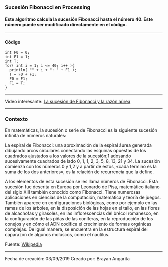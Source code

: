 ### Sucesión Fibonacci en Processing
#### Este algoritmo calcula la sucesión Fibonacci hasta el número 40. Este número puede ser modificado directamente en el código.

- - - - - - 
#### Código
```
int F0 = 0;
int F1 = 1;
int T;
for( int i = 1; i <= 40; i++ ){
  println( "" + i + ": " + F1 );
  T = F0 + F1;
  F0 = F1;
  F1 = T;
}
```
- - - - - - 
Video interesante: [La sucesión de Fibonacci y la razón aúrea][2]

[2]: https://www.youtube.com/watch?v=yDyMSliKsxI
- - - - - -
### Contexto

En matemáticas, la sucesión o serie de Fibonacci es la siguiente sucesión infinita de números naturales:

La espiral de Fibonacci: una aproximación de la espiral áurea generada dibujando arcos circulares conectando las esquinas opuestas de los cuadrados ajustados a los valores de la sucesión;1​ adosando sucesivamente cuadrados de lado 0, 1, 1, 2, 3, 5, 8, 13, 21 y 34.
La sucesión comienza con los números 0 y 1,2​ y a partir de estos, «cada término es la suma de los dos anteriores», es la relación de recurrencia que la define.

A los elementos de esta sucesión se les llama números de Fibonacci. Esta sucesión fue descrita en Europa por Leonardo de Pisa, matemático italiano del siglo XIII también conocido como Fibonacci. Tiene numerosas aplicaciones en ciencias de la computación, matemática y teoría de juegos. También aparece en configuraciones biológicas, como por ejemplo en las ramas de los árboles, en la disposición de las hojas en el tallo, en las flores de alcachofas y girasoles, en las inflorescencias del brécol romanesco, en la configuración de las piñas de las coníferas, en la reproducción de los conejos y en cómo el ADN codifica el crecimiento de formas orgánicas complejas. De igual manera, se encuentra en la estructura espiral del caparazón de algunos moluscos, como el nautilus.

Fuente: [Wikipedia][1]

[1]: https://es.wikipedia.org/wiki/Sucesión_de_Fibonacci

- - - - - -

Fecha de creación: 03/09/2019
Creado por: Brayan Angarita